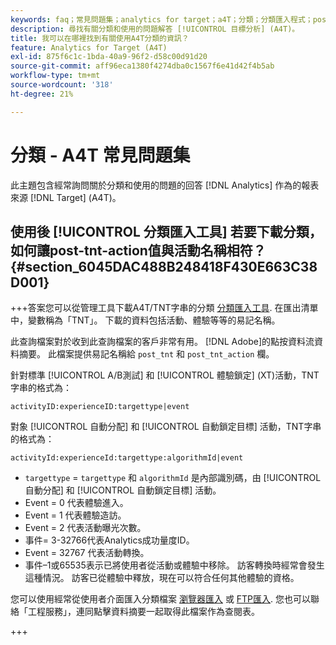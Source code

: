 ```yaml
---
keywords: faq；常見問題集；analytics for target；a4T；分類；分類匯入程式；post-tnt-action；事件代碼
description: 尋找有關分類和使用的問題解答 [!UICONTROL 目標分析] (A4T)。
title: 我可以在哪裡找到有關使用A4T分類的資訊？
feature: Analytics for Target (A4T)
exl-id: 875f6c1c-1bda-40a9-96f2-d58c00d91d20
source-git-commit: aff96eca1380f4274dba0c1567f6e41d42f4b5ab
workflow-type: tm+mt
source-wordcount: '318'
ht-degree: 21%

---
```


# 分類 - A4T 常見問題集

此主題包含經常詢問關於分類和使用的問題的回答 [!DNL Analytics] 作為的報表來源 [!DNL Target] (A4T)。

## 使用後 [!UICONTROL 分類匯入工具] 若要下載分類，如何讓post-tnt-action值與活動名稱相符？ {#section_6045DAC488B248418F430E663C38D001}

+++答案您可以從管理工具下載A4T/TNT字串的分類 [分類匯入工具](https://experienceleague.adobe.com/docs/analytics/components/classifications/classifications-importer/c-working-with-saint.html). 在匯出清單中，變數稱為「TNT」。 下載的資料包括活動、體驗等等的易記名稱。

此查詢檔案對於收到此查詢檔案的客戶非常有用。 [!DNL Adobe]的點按資料流資料摘要。 此檔案提供易記名稱給 `post_tnt` 和 `post_tnt_action` 欄。

針對標準 [!UICONTROL A/B測試] 和 [!UICONTROL 體驗鎖定] (XT)活動，TNT字串的格式為：

```
activityID:experienceID:targettype|event
```

對象 [!UICONTROL 自動分配] 和 [!UICONTROL 自動鎖定目標] 活動，TNT字串的格式為：

```
activityId:experienceId:targettype:algorithmId|event
```

* `targettype` = `targettype` 和 `algorithmId` 是內部識別碼，由 [!UICONTROL 自動分配] 和 [!UICONTROL 自動鎖定目標] 活動。
* Event = 0 代表體驗進入。
* Event = 1 代表體驗造訪。
* Event = 2 代表活動曝光次數。
* 事件= 3-32766代表Analytics成功量度ID。
* Event = 32767 代表活動轉換。
* 事件–1或65535表示已將使用者從活動或體驗中移除。 訪客轉換時經常會發生這種情況。 訪客已從體驗中釋放，現在可以符合任何其他體驗的資格。

您可以使用經常從使用者介面匯入分類檔案 [瀏覽器匯入](https://experienceleague.adobe.com/docs/analytics/components/classifications/classifications-importer/browser-import.html?lang=en) 或 [FTP匯入](https://experienceleague.adobe.com/docs/analytics/components/classifications/classifications-importer/import-file.html?lang=en). 您也可以聯絡「工程服務」，連同點擊資料摘要一起取得此檔案作為查閱表。

+++
